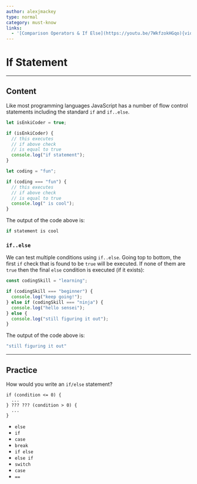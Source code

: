 ```yaml
---
author: alexjmackey
type: normal
category: must-know
links:
  - '[Comparison Operators & If Else](https://youtu.be/7WkfzokHGqo){video}'
---
```


# If Statement


---

## Content

Like most programming languages JavaScript has a number of flow control statements including the standard `if` and `if..else`.

```js
let isEnkiCoder = true;

if (isEnkiCoder) {
  // this executes
  // if above check
  // is equal to true
  console.log("if statement");
}

let coding = "fun";

if (coding === "fun") {
  // this executes
  // if above check
  // is equal to true
  console.log(" is cool");
}
```

The output of the code above is:

```sh
if statement is cool
```

### `if..else`

We can test multiple conditions using `if..else`. Going top to bottom, the first `if` check that is found to be `true` will be executed. If none of them are `true` then the final `else` condition is executed (if it exists):

```js
const codingSkill = "learning";

if (codingSkill === "beginner") {
  console.log("keep going!");
} else if (codingSkill === "ninja") {
  console.log("hello sensei");
} else {
  console.log("still figuring it out");
}
```

The output of the code above is:

```sh
"still figuring it out"
```


---

## Practice

How would you write an `if/else` statement?

```plain-text
if (condition <= 0) {
  ...
} ??? ??? (condition > 0) {
  ...
}

```

- `else`
- `if`
- `case`
- `break`
- `if else`
- `else if`
- `switch`
- `case`
- `==`
